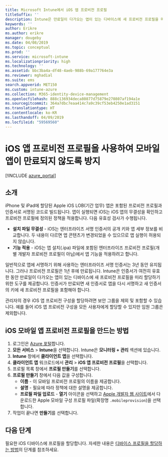 ```yaml
---
title: Microsoft Intune에서 iOS 앱 프로비전 프로필
titleSuffix: ''
description: Intune은 만료일이 다가오는 앱이 있는 디바이스에 새 프로비전 프로필을 미리 할당하기 위한 도구를 제공합니다.
keywords: ''
author: Erikre
ms.author: erikre
manager: dougeby
ms.date: 04/08/2019
ms.topic: conceptual
ms.prod: ''
ms.service: microsoft-intune
ms.localizationpriority: high
ms.technology: ''
ms.assetid: bbc3ba4a-df48-4aeb-988b-69a177764e3a
ms.reviewer: mghadial
ms.suite: ems
search.appverid: MET150
ms.custom: intune-azure
ms.collection: M365-identity-device-management
ms.openlocfilehash: 888c136934deca80877d75879e270807af194a1e
ms.sourcegitcommit: 364a7dbc7eaa414c7a9c39cf53eb4250e1ad3151
ms.translationtype: HT
ms.contentlocale: ko-KR
ms.lasthandoff: 04/09/2019
ms.locfileid: "59569560"
---
```

# <a name="use-ios-app-provisioning-profiles-to-prevent-your-apps-from-expiring"></a>iOS 앱 프로비전 프로필을 사용하여 모바일 앱이 만료되지 않도록 방지

[!INCLUDE [azure_portal](./includes/azure_portal.md)]

## <a name="introduction"></a>소개

iPhone 및 iPad에 할당된 Apple iOS LOB(기간 업무) 앱은 포함된 프로비전 프로필과 인증서로 서명된 코드로 빌드됩니다. 앱이 실행되면 iOS는 iOS 앱의 무결성을 확인하고 프로비전 프로필에 정의된 정책을 적용합니다. 다음 유효성 검사가 수행됩니다.

- **설치 파일 무결성** - iOS는 엔터프라이즈 서명 인증서의 공개 키와 앱 세부 정보를 비교합니다. 두 내용이 다르면 앱 콘텐츠가 변경되었을 수 있으므로 앱 실행이 허용되지 않습니다.
- **기능 적용** - iOS는 앱 설치(.ipa) 파일에 포함된 엔터프라이즈 프로비전 프로필(개별 개발자 프로비전 프로필이 아님)에서 앱 기능을 적용하려고 합니다.


일반적으로 앱에 서명하기 위해 사용하는 엔터프라이즈 서명 인증서는 3년 동안 유지됩니다. 그러나 프로비전 프로필은 1년 후에 만료됩니다. Intune은 인증서가 여전히 유효한 동안 만료일이 다가오는 앱이 있는 디바이스에 새 프로비전 프로필을 미리 할당하기 위한 도구를 제공합니다.
인증서가 만료되면 새 인증서로 앱을 다시 서명하고 새 인증서의 키에 새 프로비전 프로필을 포함해야 합니다.

관리자의 경우 iOS 앱 프로비전 구성을 할당하려면 보안 그룹을 제외 및 포함할 수 있습니다. 예를 들어 iOS 앱 프로비전 구성을 모든 사용자에게 할당할 수 있지만 임원 그룹은 제외합니다.

## <a name="how-to-create-an-ios-mobile-app-provisioning-profile"></a>iOS 모바일 앱 프로비전 프로필을 만드는 방법

1. 로그인은 [Azure 포털](https://portal.azure.com)합니다.
2. **모든 서비스** > **Intune**을 선택합니다. Intune은 **모니터링 + 관리** 섹션에 있습니다.
3. **Intune** 창에서 **클라이언트 앱**을 선택합니다.
1.  **클라이언트 앱** 워크로드에서 **관리** > **iOS 앱 프로비전 프로필**을 선택합니다.
2.  프로필 목록 창에서 **프로필 만들기**를 선택합니다.
3. **프로필 만들기** 창에서 다음 값을 구성합니다.
    - **이름** - 이 모바일 프로비전 프로필의 이름을 제공합니다.
    - **설명** - 필요에 따라 정책에 대한 설명을 제공합니다.
    - **프로필 파일 업로드** - **열기** 아이콘을 선택하고 [Apple 개발자 웹 사이트](https://developer.apple.com/)에서 다운로드한 Apple 모바일 구성 프로필 파일(확장명 `.mobileprovision`)을 선택합니다.
4. 작업이 끝나면 **만들기**를 선택합니다.

## <a name="next-steps"></a>다음 단계

필요한 iOS 디바이스에 프로필을 할당합니다. 자세한 내용은 [디바이스 프로필을 할당하는 방법](device-profile-assign.md)의 단계를 참조하세요.
